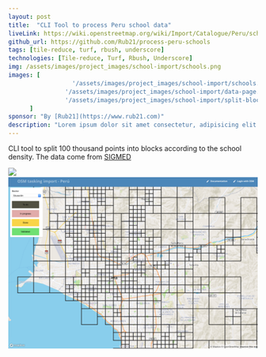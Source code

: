 ```yaml
---
layout: post
title:  "CLI Tool to process Peru school data"
liveLink: https://wiki.openstreetmap.org/wiki/Import/Catalogue/Peru/schools#Procesamiento_de_datos
github_url: https://github.com/Rub21/process-peru-schools
tags: [tile-reduce, turf, rbush, underscore]
technologies: [Tile-reduce, Turf, Rbush, Underscore]
img: /assets/images/project_images/school-import/schools.png
images: [
                  '/assets/images/project_images/school-import/schools.png',
                '/assets/images/project_images/school-import/data-page.png',
                '/assets/images/project_images/school-import/split-blocks.png'
      ]
sponsor: "By [Rub21](https://www.rub21.com)"
description: "Lorem ipsum dolor sit amet consectetur, adipisicing elit. Ullam sequi voluptatum excepturi amet harum beatae cum quibusdam laudantium, labore nemo, minima quisquam tempora veritatis aliquam reiciendis atque iste at aut? "
---
```

CLI tool to split 100 thousand points into blocks according to the school density. The data come from [SIGMED](http://sigmed.minedu.gob.pe/mapaeducativo)

![](/assets/images/project_images/school-import/data-page.png)
![](/assets/images/project_images/school-import/split-blocks.png)